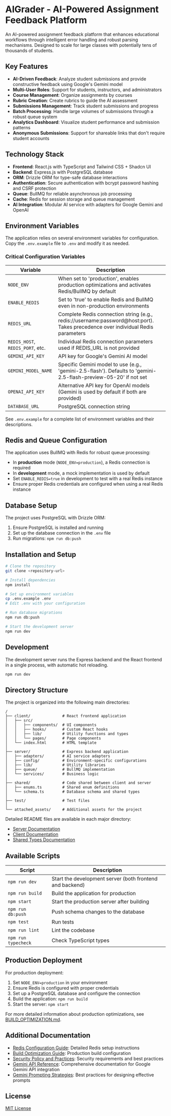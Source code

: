 # AIGrader - AI-Powered Assignment Feedback Platform

An AI-powered assignment feedback platform that enhances educational workflows through intelligent error handling and robust parsing mechanisms. Designed to scale for large classes with potentially tens of thousands of students.

## Key Features

- **AI-Driven Feedback**: Analyze student submissions and provide constructive feedback using Google's Gemini model
- **Multi-User Roles**: Support for students, instructors, and administrators
- **Course Management**: Organize assignments by courses
- **Rubric Creation**: Create rubrics to guide the AI assessment
- **Submissions Management**: Track student submissions and progress
- **Batch Processing**: Handle large volumes of submissions through a robust queue system
- **Analytics Dashboard**: Visualize student performance and submission patterns
- **Anonymous Submissions**: Support for shareable links that don't require student accounts

## Technology Stack

- **Frontend**: React.js with TypeScript and Tailwind CSS + Shadcn UI
- **Backend**: Express.js with PostgreSQL database
- **ORM**: Drizzle ORM for type-safe database interactions
- **Authentication**: Secure authentication with bcrypt password hashing and CSRF protection
- **Queue**: BullMQ for reliable asynchronous job processing
- **Cache**: Redis for session storage and queue management
- **AI Integration**: Modular AI service with adapters for Google Gemini and OpenAI

## Environment Variables

The application relies on several environment variables for configuration. Copy the `.env.example` file to `.env` and modify it as needed.

### Critical Configuration Variables

| Variable | Description |
|----------|-------------|
| `NODE_ENV` | When set to 'production', enables production optimizations and activates Redis/BullMQ by default |
| `ENABLE_REDIS` | Set to 'true' to enable Redis and BullMQ even in non-production environments |
| `REDIS_URL` | Complete Redis connection string (e.g., redis://username:password@host:port). Takes precedence over individual Redis parameters |
| `REDIS_HOST`, `REDIS_PORT`, etc. | Individual Redis connection parameters used if REDIS_URL is not provided |
| `GEMINI_API_KEY` | API key for Google's Gemini AI model |
| `GEMINI_MODEL_NAME` | Specific Gemini model to use (e.g., 'gemini-2.5-flash'). Defaults to 'gemini-2.5-flash-preview-05-20' if not set |
| `OPENAI_API_KEY` | Alternative API key for OpenAI models (Gemini is used by default if both are provided) |
| `DATABASE_URL` | PostgreSQL connection string |

See `.env.example` for a complete list of environment variables and their descriptions.

## Redis and Queue Configuration

The application uses BullMQ with Redis for robust queue processing:

- In **production** mode (`NODE_ENV=production`), a Redis connection is required
- In **development** mode, a mock implementation is used by default
- Set `ENABLE_REDIS=true` in development to test with a real Redis instance
- Ensure proper Redis credentials are configured when using a real Redis instance

## Database Setup

The project uses PostgreSQL with Drizzle ORM:

1. Ensure PostgreSQL is installed and running
2. Set up the database connection in the `.env` file
3. Run migrations: `npm run db:push`

## Installation and Setup

```bash
# Clone the repository
git clone <repository-url>

# Install dependencies
npm install

# Set up environment variables
cp .env.example .env
# Edit .env with your configuration

# Run database migrations
npm run db:push

# Start the development server
npm run dev
```

## Development

The development server runs the Express backend and the React frontend in a single process, with automatic hot reloading.

```bash
npm run dev
```

## Directory Structure

The project is organized into the following main directories:

```
/
├── client/              # React frontend application
│   ├── src/
│   │   ├── components/  # UI components
│   │   ├── hooks/       # Custom React hooks
│   │   ├── lib/         # Utility functions and types
│   │   └── pages/       # Page components
│   └── index.html       # HTML template
│
├── server/              # Express backend application
│   ├── adapters/        # AI service adapters
│   ├── config/          # Environment-specific configurations
│   ├── lib/             # Utility libraries
│   ├── queue/           # BullMQ implementation
│   └── services/        # Business logic
│
├── shared/              # Code shared between client and server
│   ├── enums.ts         # Shared enum definitions
│   └── schema.ts        # Database schema and shared types
│
├── test/                # Test files
│
└── attached_assets/     # Additional assets for the project
```

Detailed README files are available in each major directory:
- [Server Documentation](server/README.md)
- [Client Documentation](client/README.md)
- [Shared Types Documentation](shared/README.md)

## Available Scripts

| Script | Description |
|--------|-------------|
| `npm run dev` | Start the development server (both frontend and backend) |
| `npm run build` | Build the application for production |
| `npm start` | Start the production server after building |
| `npm run db:push` | Push schema changes to the database |
| `npm test` | Run tests |
| `npm run lint` | Lint the codebase |
| `npm run typecheck` | Check TypeScript types |

## Production Deployment

For production deployment:

1. Set `NODE_ENV=production` in your environment
2. Ensure Redis is configured with proper credentials
3. Set up a PostgreSQL database and configure the connection
4. Build the application: `npm run build`
5. Start the server: `npm start`

For more detailed information about production optimizations, see [BUILD_OPTIMIZATION.md](BUILD_OPTIMIZATION.md).

## Additional Documentation

- [Redis Configuration Guide](REDIS_CONFIGURATION.md): Detailed Redis setup instructions
- [Build Optimization Guide](BUILD_OPTIMIZATION.md): Production build configuration
- [Security Policy and Practices](SECURITY.md): Security requirements and best practices
- [Gemini API Reference](docs/gemini_references/index.md): Comprehensive documentation for Google Gemini API integration
- [Gemini Prompting Strategies](docs/gemini_references/prompting-strategies.md): Best practices for designing effective prompts

## License

[MIT License](LICENSE)
